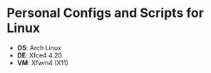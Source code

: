 # Personal Configs and Scripts for Linux
- **OS**: Arch Linux
- **DE**: Xfce4 4.20
- **VM**: Xfwm4 (X11)
